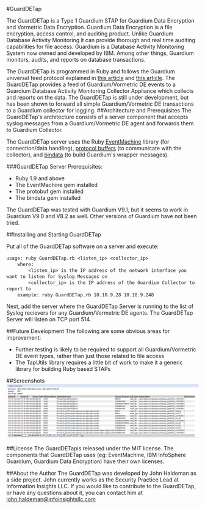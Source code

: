 #GuardDETap

The GuardDETap is a Type 1 Guardium STAP for Guardium Data Encryption and Vormetric Data Encryption. Guardium Data Encryption is a file encryption, access control, and auditing product. Unlike Guardium Database Activity Monitoring it can provide thorough and real time auditing capabilities for file access. Guardium is a Database Activity Monitoring System now owned and developed by IBM. Among other things, Guardium monitors, audits, and reports on database transactions.

The GuardDETap is programmed in Ruby and follows the Guardium universal feed protocol explained in [this article](http://www.ibm.com/developerworks/data/library/techarticle/dm-1210universalfeed/index.html) and [this article](http://www.ibm.com/developerworks/data/library/techarticle/dm-1211universalfeed2/index.html). The GuardDETap provides a feed of Guardium/Vormetric DE events to a Guardium Database Activity Monitoring Collector Appliance which collects and reports on the data. The GuardDETap is still under development, but has been shown to forward all simple Guardium/Vormetric DE transactions to a Guardium collector for logging.
##Architecture and Prerequisites
The GuardDETap's architecture consists of a server component that accepts syslog messages from a Guardium/Vormetric DE agent and forwards them to Guardium Collector.

The GuardDETap server uses the Ruby [EventMachine](http://rubyeventmachine.com/) library (for connection/data handling), [protocol buffers](http://code.google.com/p/ruby-protobuf/) (to communicate with the collector), and [bindata](http://bindata.rubyforge.org/) (to build Guardium's wrapper messages).

###GuardDETap Server Prerequisites:
- Ruby 1.9 and above
- The EventMachine gem installed
- The protobuf gem installed
- The bindata gem installed

The GuardDETap was tested with Guardium V9.1, but it seems to work in Guardium V9.0 and V8.2 as well. Other versions of Guardium have not been tried.

##Installing and Starting GuardDETap

Put all of the GuardDETap software on a server and execute:
```
usage: ruby GuardDETap.rb <listen_ip> <collector_ip>
	where:
		<listen_ip> is the IP address of the network interface you want to listen for Syslog Messages on
		<collector_ip> is the IP address of the Guardium Collector to report to
	example: ruby GuardDETap.rb 10.10.9.28 10.10.9.248
```
Next, add the server where the GuardDETap Server is running to the list of Syslog recievers for any Guardium/Vormetric DE agents. The GuardDETap Server will listen on TCP port 514.

##Future Development
The following are some obvious areas for improvement:
- Further testing is likely to be required to support all Guardium/Vormetric DE event types, rather than just those related to file access
- The TapUtils library requires a little bit of work to make it a generic library for building Ruby based STAPs

##Screenshots
![ss](GuardDETapSS.png)

##License
The GuardDETapis released under the MIT license. The components that GuardDETap uses (eg: EventMachine, IBM InfoSphere Guardium, Guardium Data Encryption) have their own licenses.

##About the Author
The GuardDETap was developed by John Haldeman as a side project. John currently works as the Security Practice Lead at Information Insights LLC. If you would like to contribute to the GuardDETap, or have any questions about it, you can contact him at john.haldeman@infoinsightsllc.com

